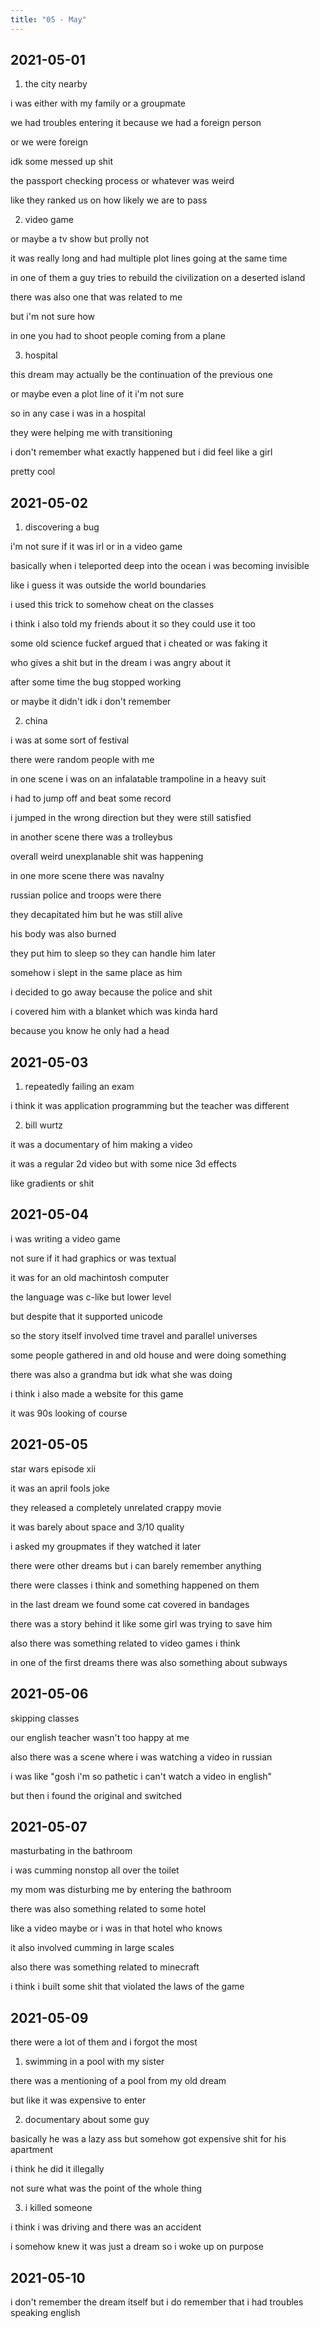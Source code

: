 ```yaml
---
title: "05 - May"
---
```


## 2021-05-01

1. the city nearby

i was either with my family or a groupmate

we had troubles entering it because we had a foreign person

or we were foreign

idk some messed up shit

the passport checking process or whatever was weird

like they ranked us on how likely we are to pass

2. video game

or maybe a tv show but prolly not

it was really long and had multiple plot lines going at the same time

in one of them a guy tries to rebuild the civilization on a deserted
island

there was also one that was related to me

but i'm not sure how

in one you had to shoot people coming from a plane

3. hospital

this dream may actually be the continuation of the previous one

or maybe even a plot line of it i'm not sure

so in any case i was in a hospital

they were helping me with transitioning

i don't remember what exactly happened but i did feel like a girl

pretty cool

## 2021-05-02

1. discovering a bug

i'm not sure if it was irl or in a video game

basically when i teleported deep into the ocean i was becoming
invisible

like i guess it was outside the world boundaries

i used this trick to somehow cheat on the classes

i think i also told my friends about it so they could use it too

some old science fuckef argued that i cheated or was faking it

who gives a shit but in the dream i was angry about it

after some time the bug stopped working

or maybe it didn't idk i don't remember

2. china

i was at some sort of festival

there were random people with me

in one scene i was on an infalatable trampoline in a heavy suit

i had to jump off and beat some record

i jumped in the wrong direction but they were still satisfied

in another scene there was a trolleybus

overall weird unexplanable shit was happening

in one more scene there was navalny

russian police and troops were there

they decapitated him but he was still alive

his body was also burned

they put him to sleep so they can handle him later

somehow i slept in the same place as him

i decided to go away because the police and shit

i covered him with a blanket which was kinda hard

because you know he only had a head

## 2021-05-03

1. repeatedly failing an exam

i think it was application programming but the teacher was different

2. bill wurtz

it was a documentary of him making a video

it was a regular 2d video but with some nice 3d effects

like gradients or shit

## 2021-05-04

i was writing a video game

not sure if it had graphics or was textual

it was for an old machintosh computer

the language was c-like but lower level

but despite that it supported unicode

so the story itself involved time travel and parallel universes

some people gathered in and old house and were doing something

there was also a grandma but idk what she was doing

i think i also made a website for this game

it was 90s looking of course

## 2021-05-05

star wars episode xii

it was an april fools joke

they released a completely unrelated crappy movie

it was barely about space and 3/10 quality

i asked my groupmates if they watched it later

there were other dreams but i can barely remember anything

there were classes i think and something happened on them

in the last dream we found some cat covered in bandages

there was a story behind it like some girl was trying to save him

also there was something related to video games i think

in one of the first dreams there was also something about subways

## 2021-05-06

skipping classes

our english teacher wasn't too happy at me

also there was a scene where i was watching a video in russian

i was like "gosh i'm so pathetic i can't watch a video in english"

but then i found the original and switched

## 2021-05-07

masturbating in the bathroom

i was cumming nonstop all over the toilet

my mom was disturbing me by entering the bathroom

there was also something related to some hotel

like a video maybe or i was in that hotel who knows

it also involved cumming in large scales

also there was something related to minecraft

i think i built some shit that violated the laws of the game

## 2021-05-09

there were a lot of them and i forgot the most

1. swimming in a pool with my sister

there was a mentioning of a pool from my old dream

but like it was expensive to enter

2. documentary about some guy

basically he was a lazy ass but somehow got expensive shit for his
apartment

i think he did it illegally

not sure what was the point of the whole thing

3. i killed someone

i think i was driving and there was an accident

i somehow knew it was just a dream so i woke up on purpose

## 2021-05-10

i don't remember the dream itself but i do remember that i had
troubles speaking english
